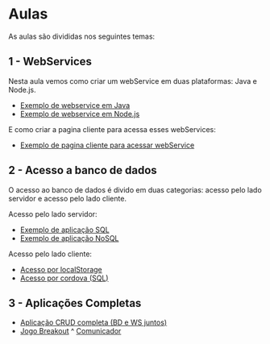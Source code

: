 # Aulas

As aulas são divididas nos seguintes temas:
## 1 - WebServices
Nesta aula vemos como criar um webService em duas plataformas: Java e Node.js.

* [Exemplo de webservice em Java](webservice/server/java)
* [Exemplo de webservice em Node.js](webservice/server/node)

E como criar a pagina cliente para acessa esses webServices:
* [Exemplo de pagina cliente para acessar webService](webservice/client/)


## 2 - Acesso a banco de dados
O acesso ao banco de dados é divido em duas categorias: acesso pelo lado servidor e acesso pelo lado cliente.

Acesso pelo lado servidor:
* [Exemplo de aplicação SQL](banco-de-dados/servidor/sql)
* [Exemplo de aplicação NoSQL](banco-de-dados/servidor/nosql)

Acesso pelo lado cliente:
* [Acesso por localStorage](banco-de-dados/cliente/localStorage)
* [Acesso por cordova (SQL)](banco-de-dados/cliente/cordova)

## 3 - Aplicações Completas
* [Aplicação CRUD completa (BD e WS juntos)](bd-ws-juntos)
* [Jogo Breakout](cordova/breakout)
^ [Comunicador](websocket)
